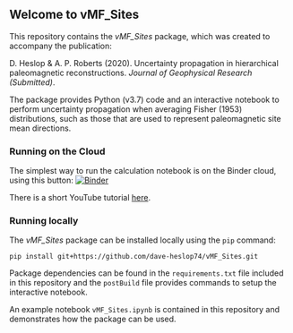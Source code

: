 ## Welcome to vMF_Sites
This repository contains the *vMF_Sites* package, which was created to accompany the publication:

D. Heslop & A. P. Roberts (2020). Uncertainty propagation in hierarchical paleomagnetic reconstructions. *Journal of Geophysical Research (Submitted)*.

The package provides Python (v3.7) code and an interactive notebook to perform uncertainty propagation when averaging Fisher (1953) distributions, such as those that are used to represent paleomagnetic site mean directions. 

### Running on the Cloud
The simplest way to run the calculation notebook is on the Binder cloud, using this button: [![Binder](https://mybinder.org/badge_logo.svg)](https://mybinder.org/v2/gh/dave-heslop74/vMF_Sites/master?urlpath=%2Fapps%2FvMF_Sites.ipynb)

There is a short YouTube tutorial <a href="https://youtu.be/ecHZxUA6-Yg" target="blank">here</a>.

### Running locally
The *vMF_Sites* package can be installed locally using the ```pip``` command:

```pip install git+https://github.com/dave-heslop74/vMF_Sites.git```

Package dependencies can be found in the ```requirements.txt``` file included in this repository and the ```postBuild``` file provides commands to setup the interactive notebook.

An example notebook ```vMF_Sites.ipynb``` is contained in this repository and demonstrates how the package can be used.
